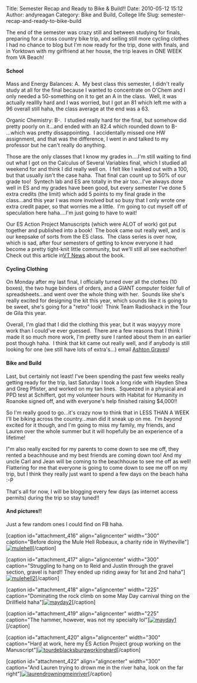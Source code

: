 Title: Semester Recap and Ready to Bike & Build!!
Date: 2010-05-12 15:12
Author: andyreagan
Category: Bike and Build, College life
Slug: semester-recap-and-ready-to-bike-build

The end of the semester was crazy still and between studying for finals,
preparing for a cross country bike trip, and selling still more cycling
clothes I had no chance to blog but I'm now ready for the trip, done
with finals, and in Yorktown with my girlfriend at her house, the trip
leaves in ONE WEEK from VA Beach!

#### School

Mass and Energy Balances: A.  My best class this semester, I didn't
really study at all for the final because I wanted to concentrate on
O'Chem and I only needed a 50-something on it to get an A in the class.
 Well, it was actually realllly hard and I was worried, but I got an 81
which left me with a 96 overall still haha, the class average at the end
was a 63.

Organic Chemistry: B-.  I studied really hard for the final, but somehow
did pretty poorly on it...and ended with an 82.4 which rounded down to
B- ...which was pretty dissappointing.  I accidentally missed one HW
assignment, and that was the difference, I went in and talked to my
professor but he can't really do anything.

Those are the only classes that I know my grades in....I'm still waiting
to find out what I got on the Calculus of Several Variables final, which
I studied all weekend for and think I did really well on.  I felt like I
walked out with a 100, but that usually isn't the case haha.  That final
can count up to 50% of our grade too!  Syntech lab and ES are totally in
the air too...I've always done well in ES and my grades have been good,
but every semester I've done 5 extra credits (the limit) which add 5
points to my final grade in the class...and this year I was more
involved but so busy that I only wrote one extra credit paper, so that
worries me a little.  I'm going to cut myself off of speculation here
haha....I'm just going to have to wait!

Our ES Action Project Manuscripts (which were ALOT of work) got put
together and published into a book!  The book came out really well, and
is our keepsake of sorts from the ES class.  The class series is over
now, which is sad, after four semesters of getting to know everyone it
had become a pretty tight-knit little community, but we'll still all see
eachother! Check out this article in[VT
News](http://www.vtnews.vt.edu/campus_notices/campusnotice.php?item=3016)
about the book.

#### Cycling Clothing

On Monday after my last final, I officially turned over all the clothes
(10 boxes), the two huge binders of orders, and a GIANT computer folder
full of spreadsheets...and went over the whole thing with her.  Sounds
like she's really excited for designing the kit this year, which sounds
like it is going to be sweet, she's going for a "retro" look!  Think
Team Radioshack in the Tour de Gila this year.

Overall, I'm glad that I did the clothing this year, but it was wayyyy
more work than I could've ever guessed.  There are a few reasons that I
think I made it so much more work, I'm pretty sure I ranted about them
in an earlier post though haha.  I think that kit came out really well,
and if anybody is still looking for one (we still have lots of
extra's...) email [Ashton Graves](mailto:aagraves@vt.edu)!

#### Bike and Build

Last, but certainly not least! I've been spending the past few weeks
really getting ready for the trip, last Saturday I took a long ride with
Hayden Shea and Greg Pfister, and worked on my tan lines.  Squeezed in a
physical and PPD test at Schiffert, got my volunteer hours with Habitat
for Humanity in Roanoke signed off, and with everyone's help finished
raising \$4,000!!

So I'm really good to go...it's crazy now to think that in LESS THAN A
WEEK I'll be biking across the country...man did it sneak up on me.  I'm
*beyond* excited for it though, and I'm going to miss my family, my
friends, and Lauren over the whole summer but it will hopefully be an
experience of a lifetime!

I"m also really excited for my parents to come down to see me off, they
rented a beachhouse and my best friends are coming down too! And my
uncle Carl and Jean will be coming to the beachhouse to see me off as
well! Flattering for me that everyone is going to come down to see me
off on my trip, but I think they really just want to spend a few days on
the beach haha :-P

That's all for now, I will be blogging every few days (as internet
access permits) during the trip so stay tuned!!

#### And pictures!!

Just a few random ones I could find on FB haha.

[caption id="attachment\_416" align="aligncenter" width="300"
caption="Before doing the Mule Hell Robeaux, a charity ride in
Wytheville"][![](http://andyreagan.com/wp-content/uploads/2010/05/mulehell-300x200.jpg "mulehell")](http://andyreagan.com/wp-content/uploads/2010/05/mulehell.jpg)[/caption]

[caption id="attachment\_417" align="aligncenter" width="300"
caption="Struggling to hang on to Reid and Justin through the gravel
section, gravel is hard!! They ended up riding away for 1st and 2nd
haha"][![](http://andyreagan.com/wp-content/uploads/2010/05/mulehell2-300x200.jpg "mulehell2")](http://andyreagan.com/wp-content/uploads/2010/05/mulehell2.jpg)[/caption]

[caption id="attachment\_418" align="aligncenter" width="225"
caption="Dominating the rock climb on some May Day carnival thing on the
Drillfield
haha"][![](http://andyreagan.com/wp-content/uploads/2010/05/mayday2-225x300.jpg "mayday2")](http://andyreagan.com/wp-content/uploads/2010/05/mayday2.jpg)[/caption]

[caption id="attachment\_419" align="aligncenter" width="225"
caption="The hammer, however, was not my specialty
lol"][![](http://andyreagan.com/wp-content/uploads/2010/05/mayday1-225x300.jpg "mayday1")](http://andyreagan.com/wp-content/uploads/2010/05/mayday1.jpg)[/caption]

[caption id="attachment\_420" align="aligncenter" width="300"
caption="Hard at work, here my ES Action Project group working on the
Manuscript"][![](http://andyreagan.com/wp-content/uploads/2010/05/tourdeblacksburgworkinghard-300x225.jpg "tourdeblacksburgworkinghard")](http://andyreagan.com/wp-content/uploads/2010/05/tourdeblacksburgworkinghard.jpg)[/caption]

[caption id="attachment\_422" align="aligncenter" width="300"
caption="And Lauren trying to drown me in the river haha, look on the
far
right"][![](http://andyreagan.com/wp-content/uploads/2010/05/laurendrowningmeinriver-300x184.jpg "laurendrowningmeinriver")](http://andyreagan.com/wp-content/uploads/2010/05/laurendrowningmeinriver.jpg)[/caption]
